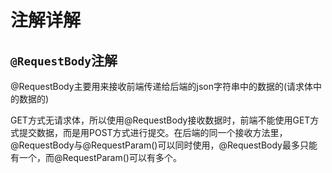 # 注解详解

## `@RequestBody`注解

@RequestBody主要用来接收前端传递给后端的json字符串中的数据的(请求体中的数据的)

GET方式无请求体，所以使用@RequestBody接收数据时，前端不能使用GET方式提交数据，而是用POST方式进行提交。在后端的同一个接收方法里，@RequestBody与@RequestParam()可以同时使用，@RequestBody最多只能有一个，而@RequestParam()可以有多个。